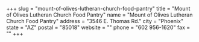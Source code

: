 +++
slug = "mount-of-olives-lutheran-church-food-pantry"
title = "Mount of Olives Lutheran Church Food Pantry"
name = "Mount of Olives Lutheran Church Food Pantry"
address = "3546 E. Thomas Rd."
city = "Phoenix"
state = "AZ"
postal = "85018"
website = ""
phone = "602 956-1620"
fax = ""
+++

